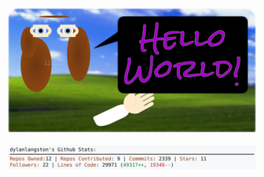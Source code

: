 <!-- 
Version 2.0.83
Built Sat Jul 20 2024 05:06:04 GMT+0000 (Coordinated Universal Time)
-->

<h1 align="center">
  <a href="https://github.com/dylanlangston/dylanlangston/tree/master/src" title="Click to View Source">
    <picture width="100%" alt="Dylan">
      <source media="(prefers-color-scheme: dark)" srcset="dylan-dark.svg?version=2.0.83">
      <img src="dylan-light.svg?version=2.0.83" alt="Dylan">
    </picture>
  </a>
</h1>

<div align="center">
  <picture width="100%" alt="Profile Info and Stats">
    <source media="(prefers-color-scheme: dark)" srcset="stats-dark.svg?version=2.0.83">
    <img src="stats-light.svg?version=2.0.83" alt="Profile Info and Stats">
  </picture>
</div>
